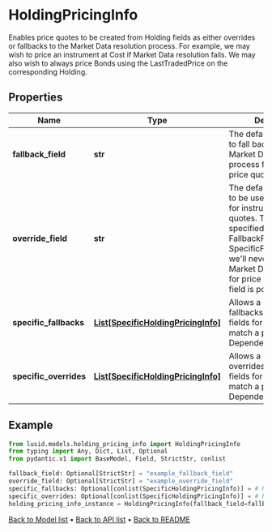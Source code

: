 # HoldingPricingInfo

Enables price quotes to be created from Holding fields as either overrides or fallbacks to the Market Data  resolution process. For example, we may wish to price an instrument at Cost if Market Data resolution fails.  We may also wish to always price Bonds using the LastTradedPrice on the corresponding Holding.
## Properties
Name | Type | Description | Notes
------------ | ------------- | ------------- | -------------
**fallback_field** | **str** | The default Holding field to fall back on if the Market Data resolution process fails to find a price quote. | [optional] 
**override_field** | **str** | The default Holding field to be used as an override for instrument price quotes. This cannot be specified  along with a FallbackField or any SpecificFallbacks, since we&#39;ll never attempt Market Data resolution  for price quotes if this field is populated. | [optional] 
**specific_fallbacks** | [**List[SpecificHoldingPricingInfo]**](SpecificHoldingPricingInfo.md) | Allows a user to specify fallbacks using Holding fields for sources that match a particular DependencySourceFilter. | [optional] 
**specific_overrides** | [**List[SpecificHoldingPricingInfo]**](SpecificHoldingPricingInfo.md) | Allows a user to specify overrides using Holding fields for sources that match a particular DependencySourceFilter. | [optional] 
## Example

```python
from lusid.models.holding_pricing_info import HoldingPricingInfo
from typing import Any, Dict, List, Optional
from pydantic.v1 import BaseModel, Field, StrictStr, conlist

fallback_field: Optional[StrictStr] = "example_fallback_field"
override_field: Optional[StrictStr] = "example_override_field"
specific_fallbacks: Optional[conlist(SpecificHoldingPricingInfo)] = # Replace with your value
specific_overrides: Optional[conlist(SpecificHoldingPricingInfo)] = # Replace with your value
holding_pricing_info_instance = HoldingPricingInfo(fallback_field=fallback_field, override_field=override_field, specific_fallbacks=specific_fallbacks, specific_overrides=specific_overrides)

```

[Back to Model list](../README.md#documentation-for-models) &#8226; [Back to API list](../README.md#documentation-for-api-endpoints) &#8226; [Back to README](../README.md)

